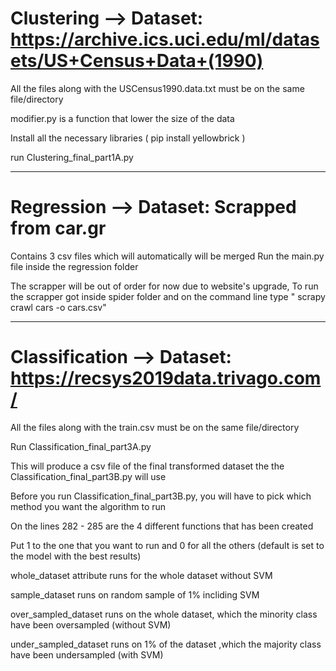 # Clustering  --> Dataset: https://archive.ics.uci.edu/ml/datasets/US+Census+Data+(1990)

All the files along with the USCensus1990.data.txt must be on the same file/directory

modifier.py is a  function that lower the size of the data

Install all the necessary libraries ( pip install yellowbrick )

run Clustering_final_part1A.py

----------------------------------------------------------------
# Regression --> Dataset: Scrapped from car.gr

Contains 3 csv files which will automatically will be merged
Run the main.py file inside the regression folder

The scrapper will be out of order for now due to website's upgrade,
To run the scrapper got inside spider folder and on the command line type " scrapy crawl cars -o cars.csv"


----------------------------------------------------------------
# Classification --> Dataset: https://recsys2019data.trivago.com/

All the files along with the train.csv must be on the same file/directory


Run Classification_final_part3A.py 

This will produce a csv file of the final transformed dataset the the Classification_final_part3B.py will use


Before you run Classification_final_part3B.py, you will have to pick which method you want the algorithm to run

On the lines 282 - 285 are the 4 different functions that has been created

Put 1 to the one that you want to run and 0 for all the others (default is set to the model with the best results)

whole_dataset attribute runs for the whole dataset without SVM

sample_dataset runs on random sample of 1% incliding SVM

over_sampled_dataset runs on the whole dataset, which the minority class have been oversampled (without SVM)

under_sampled_dataset runs on 1% of the dataset ,which the majority class have been undersampled (with SVM)



